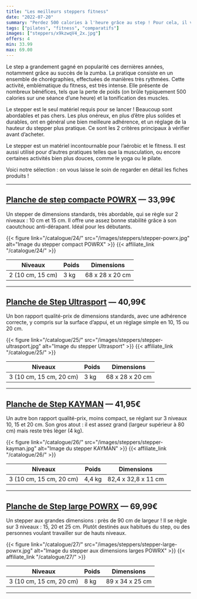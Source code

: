```yaml
---
title: "Les meilleurs steppers fitness"
date: "2022-07-20"
summary: "Perdez 500 calories à l'heure grâce au step ! Pour cela, il vous suffit d'un stepper, et c'est parti pour des séances intenses !"
tags: ["pilates", "fitness", "comparatifs"]
images: ["steppers/x9kzwqV4_2x.jpg"]
offers: 4
min: 33.99
max: 69.00
---
```

Le step a grandement gagné en popularité ces dernières années, notamment grâce au succès de la zumba. La pratique consiste en un ensemble de chorégraphies, effectuées de manières très rythmées. Cette activité, emblématique du fitness, est très intense. Elle présente de nombreux bénéfices, tels que la perte de poids (on brûle typiquement 500 calories sur une séance d’une heure) et la tonification des muscles.

Le stepper est le seul matériel requis pour se lancer ! Beaucoup sont abordables et pas chers. Les plus onéreux, en plus d’être plus solides et durables, ont en général une bien meilleure adhérence, et un réglage de la hauteur du stepper plus pratique. Ce sont les 2 critères principaux à vérifier avant d’acheter.

Le stepper est un matériel incontournable pour l’aérobic et le fitness. Il est aussi utilisé pour d’autres pratiques telles que la musculation, ou encore certaines activités bien plus douces, comme le yoga ou le pilate.

Voici notre sélection : on vous laisse le soin de regarder en détail les fiches produits !

---
## [Planche de step compacte POWRX](/catalogue/24/) — 33,99€

Un stepper de dimensions standards, très abordable, qui se règle sur 2 niveaux : 10 cm et 15 cm. Il offre une assez bonne stabilité grâce à son caoutchouc anti-dérapant. Idéal pour les débutants.

{{< figure link="/catalogue/24/" src="/images/steppers/stepper-powrx.jpg" alt="Image du stepper compact POWRX" >}}
{{< affiliate_link "/catalogue/24/" >}}

| Niveaux          | Poids |    Dimensions    |
| -------          |------ |    ----------    |
| 2 (10 cm, 15 cm) | 3 kg  | 68 x 28 x 20 cm  |
---
## [Planche de Step Ultrasport](/catalogue/25/) — 40,99€

Un bon rapport qualité-prix de dimensions standards, avec une adhérence correcte, y compris sur la surface d’appui, et un réglage simple en 10, 15 ou 20 cm.

{{< figure link="/catalogue/25/" src="/images/steppers/stepper-ultrasport.jpg" alt="Image du stepper Ultrasport" >}}
{{< affiliate_link "/catalogue/25/" >}}

| Niveaux                 | Poids |    Dimensions    |
| -------                 |------ |    ----------    |
| 3 (10 cm, 15 cm, 20 cm) | 3 kg  | 68 x 28 x 20 cm  |
---
## [Planche de Step KAYMAN](/catalogue/26/) — 41,95€

Un autre bon rapport qualité-prix, moins compact, se réglant sur 3 niveaux 10, 15 et 20 cm. Son gros atout : il est assez grand (largeur supérieur à 80 cm) mais reste très léger (4 kg).

{{< figure link="/catalogue/26/" src="/images/steppers/stepper-kayman.jpg" alt="Image du stepper KAYMAN" >}}
{{< affiliate_link "/catalogue/26/" >}}

| Niveaux                 | Poids   |    Dimensions        |
| -------                 |------   |    ----------        |
| 3 (10 cm, 15 cm, 20 cm) | 4,4 kg  | 82,4 x 32,8 x 11 cm  |
---
## [Planche de Step large POWRX](/catalogue/27/) — 69,99€

Un stepper aux grandes dimensions : près de 90 cm de largeur ! Il se règle sur 3 niveaux : 15, 20 et 25 cm. Plutôt destinés aux habitués du step, ou des personnes voulant travailler sur de hauts niveaux.

{{< figure link="/catalogue/27/" src="/images/steppers/stepper-large-powrx.jpg" alt="Image du stepper aux dimensions larges POWRX" >}}
{{< affiliate_link "/catalogue/27/" >}}

| Niveaux                 | Poids   |    Dimensions        |
| -------                 |------   |    ----------        |
| 3 (10 cm, 15 cm, 20 cm) | 8 kg    | 89 x 34 x 25 cm      |
---
